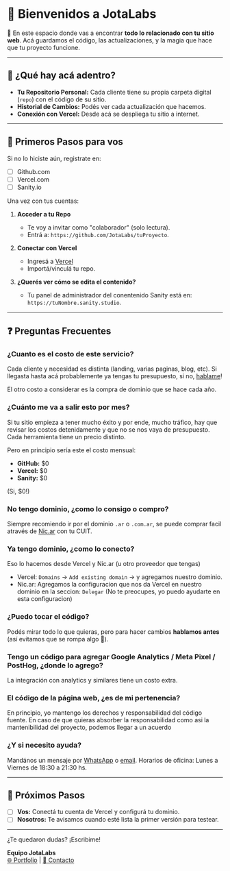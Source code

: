 # 🧉 Bienvenidos a JotaLabs 

👋 En este espacio donde vas a encontrar **todo lo relacionado con tu sitio web**. Acá guardamos el código, las actualizaciones, y la magia que hace que tu proyecto funcione.

---

## 📌 ¿Qué hay acá adentro?

- **Tu Repositorio Personal:** Cada cliente tiene su propia carpeta digital (`repo`) con el código de su sitio.
- **Historial de Cambios:** Podés ver cada actualización que hacemos.
- **Conexión con Vercel:** Desde acá se despliega tu sitio a internet.

---

## 🚀 Primeros Pasos para vos

Si no lo hiciste aún, registrate en:
- [ ] Github.com
- [ ] Vercel.com
- [ ] Sanity.io

Una vez con tus cuentas:

1. **Acceder a tu Repo**  
   - Te voy a invitar como "colaborador" (solo lectura).  
   - Entrá a: `https://github.com/JotaLabs/tuProyecto`.

2. **Conectar con Vercel**  
   - Ingresá a [Vercel](https://vercel.com)
   - Importá/vinculá tu repo.
  
3. **¿Querés ver cómo se edita el contenido?**  
   - Tu panel de administrador del conentenido Sanity está en: `https://tuNombre.sanity.studio`.  

---

## ❓ Preguntas Frecuentes

### ¿Cuanto es el costo de este servicio?
Cada cliente y necesidad es distinta (landing, varias paginas, blog, etc).
Si llegasta hasta acá probablemente ya tengas tu presupuesto, si no, [hablame](mailto:jp.juansuarez@gmail.com)!

El otro costo a considerar es la compra de dominio que se hace cada año.

### ¿Cuánto me va a salir esto por mes?
Si tu sitio empieza a tener mucho éxito y por ende, mucho tráfico, hay que revisar los costos detenidamente y que no se nos vaya de presupuesto. Cada herramienta tiene un precio distinto.

Pero en principio sería este el costo mensual:
- **GitHub:** $0
- **Vercel:** $0
- **Sanity:** $0

(Si, $0!)
### No tengo dominio, ¿como lo consigo o compro?
Siempre recomiendo ir por el dominio `.ar` o `.com.ar`, se puede comprar facil através de [Nic.ar](nic.ar) con tu CUIT.

### Ya tengo dominio, ¿como lo conecto?
Eso lo hacemos desde Vercel y Nic.ar (u otro proveedor que tengas)
- Vercel: `Domains` -> `Add existing domain` -> y agregamos nuestro dominio.
- Nic.ar: Agregamos la configuracion que nos da Vercel en nuestro dominio en la seccion: `Delegar`
(No te preocupes, yo puedo ayudarte en esta configuracion)

### ¿Puedo tocar el código?  
Podés mirar todo lo que quieras, pero para hacer cambios **hablamos antes** (así evitamos que se rompa algo 👀).

### Tengo un código para agregar Google Analytics / Meta Pixel / PostHog, ¿donde lo agrego?

La integración con analytics y similares tiene un costo extra.

### El código de la página web, ¿es de mi pertenencia?

En principio, yo mantengo los derechos y responsabilidad del código fuente. En caso de que quieras absorber la responsabilidad como asi la mantenibilidad del proyecto, podemos llegar a un acuerdo

### ¿Y si necesito ayuda?  
Mandános un mensaje por [WhatsApp](link) o [email](mailto:jp.juansuarez@gmail.com). Horarios de oficina: Lunes a Viernes de 18:30 a 21:30 hs.

---

## 📆 Próximos Pasos

- [ ] **Vos:** Conectá tu cuenta de Vercel y configurá tu dominio.  
- [ ] **Nosotros:** Te avisamos cuando esté lista la primer versión para testear.  

---

¿Te quedaron dudas? ¡Escribime!

**Equipo JotaLabs**  
[🌐 Portfolio](juanpsuarez.com.ar) | [📩 Contacto](mailto:jp.juansuarez@gmail.com)

